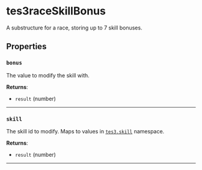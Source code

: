 <!---
	This file is autogenerated. Do not edit this file manually. Your changes will be ignored.
	More information: https://github.com/MWSE/MWSE/tree/master/docs
-->

# tes3raceSkillBonus
<div class="search_terms" style="display: none">tes3raceskillbonus, raceskillbonus</div>

A substructure for a race, storing up to 7 skill bonuses.

## Properties

### `bonus`
<div class="search_terms" style="display: none">bonus</div>

The value to modify the skill with.

**Returns**:

* `result` (number)

***

### `skill`
<div class="search_terms" style="display: none">skill</div>

The skill id to modify. Maps to values in [`tes3.skill`](https://mwse.github.io/MWSE/references/skills/) namespace.

**Returns**:

* `result` (number)

***

